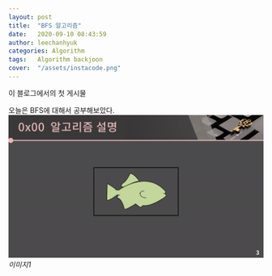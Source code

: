 ```yaml
---
layout: post
title:  "BFS 알고리즘"
date:   2020-09-10 08:43:59
author: leechanhyuk
categories: Algorithm
tags:	Algorithm backjoon
cover:  "/assets/instacode.png"
---
```


이 블로그에서의 첫 게시물

오늘은 BFS에 대해서 공부해보았다.
![Image Alt 텍스트](/assets/bfs/image1.png)
*이미지1*





